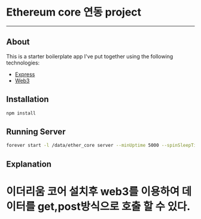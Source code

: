 # Ethereum core 연동 project

---

## About

This is a starter boilerplate app I've put together using the following technologies:

* [Express](http://expressjs.com)
* [Web3](https://web3js.readthedocs.io/en/v1.2.4/)

## Installation

```bash
npm install
```

## Running Server

```bash
forever start -l /data/ether_core server --minUptime 5000 --spinSleepTime 2000 ethServer.js
```

## Explanation

이더리움 코어 설치후 web3를 이용하여 데이터를 get,post방식으로 호출 할 수 있다.
=======


